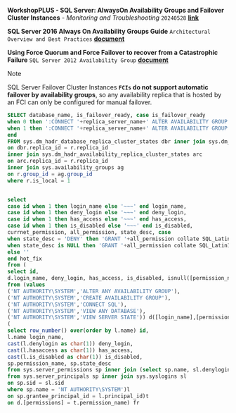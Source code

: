 **WorkshopPLUS - SQL Server: AlwaysOn Availability Groups and Failover Cluster Instances** - *Monitoring and Troubleshooting* `20240528` [**link**](https://mslearningcampus.com/LabSeries/19855)


**SQL Server 2016 Always On Availability Groups Guide** `Architectural Overview and Best Practices` [**document**](https://microsoft.sharepoint.com/:w:/r/teams/CampusIPLibraries/Campus/Community%20Shared%20IP/2017/11/SQL%20Server%202016%20Always%20On%20Availability%20Groups%20Guide_V01.01.docx?d=w7427a596bebf4d8bace052d7944c3841&csf=1&web=1&e=1PDX7t)


**Using Force Quorum and Force Failover to recover from a Catastrophic Failure** `SQL Server 2012 Availability Group` [**document**](https://microsoft.sharepoint.com/:w:/r/teams/CampusIPLibraries/Campus/_layouts/15/Doc.aspx?sourcedoc=%7B7E599E1B-DEDF-4C25-88DE-0860DCA92080%7D&file=Force%20Quorum%20for%20a%20SQL%20Server%202012%20Availability%20Group_new.docx&action=default&mobileredirect=true&DefaultItemOpen=1)

> [!Note]
> SQL Server Failover Cluster Instances **`FCIs` do not support automatic failover by availability groups**, so any availability replica that is hosted by an FCI can only be configured for manual failover.

```sql
SELECT database_name, is_failover_ready, case is_failover_ready 
when 0 then ':CONNECT '+replica_server_name+' ALTER AVAILABILITY GROUP ['+ag.name+'] FORCE_FAILOVER_ALLOW_DATA_LOSS' 
when 1 then ':CONNECT '+replica_server_name+' ALTER AVAILABILITY GROUP ['+ag.name+'] FAILOVER'
end 
FROM sys.dm_hadr_database_replica_cluster_states dbr inner join sys.dm_hadr_availability_replica_states r
on dbr.replica_id = r.replica_id
inner join sys.dm_hadr_availability_replica_cluster_states arc
on arc.replica_id = r.replica_id
inner join sys.availability_groups ag
on r.group_id = ag.group_id
where r.is_local = 1
```

```sql

select 
case id when 1 then login_name else '~~~' end login_name,
case id when 1 then deny_login else '~~~' end deny_login,
case id when 1 then has_access else '~~~' end has_access,
case id when 1 then is_disabled else '~~~' end is_disabled,
currnet_permission, all_permission, state_desc, case  
when state_desc = 'DENY' then 'GRANT '+all_permission collate SQL_Latin1_General_CP1_CI_AS+' TO ['+login_name+']' 
when state_desc is NULL then 'GRANT '+all_permission collate SQL_Latin1_General_CP1_CI_AS+' TO ['+login_name+']' 
else ''
end hot_fix
from (
select id,
d.login_name, deny_login, has_access, is_disabled, isnull([permission_name],'NA') currnet_permission, permissions all_permission, state_desc
from (values 
('NT AUTHORITY\SYSTEM','ALTER ANY AVAILABILITY GROUP'),
('NT AUTHORITY\SYSTEM','CREATE AVAILABILITY GROUP'),
('NT AUTHORITY\SYSTEM','CONNECT SQL'),
('NT AUTHORITY\SYSTEM','VIEW ANY DATABASE'),
('NT AUTHORITY\SYSTEM','VIEW SERVER STATE')) d([login_name],[permissions]) left outer join
(
select row_number() over(order by l.name) id,
l.name login_name,
cast(l.denylogin as char(1)) deny_login,
cast(l.hasaccess as char(1)) has_access,
cast(l.is_disabled as char(1)) is_disabled,
sp.permission_name, sp.state_desc
from sys.server_permissions sp inner join (select sp.name, sl.denylogin, sl.hasaccess, sp.principal_id, sp.is_disabled
from sys.server_principals sp inner join sys.syslogins sl
on sp.sid = sl.sid
where sp.name = 'NT AUTHORITY\SYSTEM')l
on sp.grantee_principal_id = l.principal_id)t
on d.[permissions] = t.permission_name) fr
```
